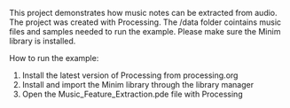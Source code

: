 
This project demonstrates how music notes can be extracted from audio. The project was created with Processing.
The /data folder cointains music files and samples needed to run the example. 
Please make sure the Minim library is installed.


How to run the example:

1. Install the latest version of Processing from processing.org 
2. Install and import the Minim library through the library manager
3. Open the Music_Feature_Extraction.pde file with Processing
